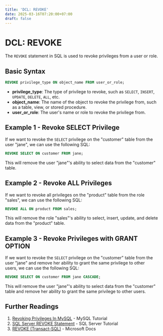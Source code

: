 ```yaml
---
title: 'DCL: REVOKE'
date: 2025-03-16T07:20:00+07:00
draft: false
---
```


# DCL: REVOKE

The `REVOKE` statement in SQL is used to revoke privileges from a user or role.

## Basic Syntax

```sql
REVOKE privilege_type ON object_name FROM user_or_role;
```

- **privilege_type**: The type of privilege to revoke, such as `SELECT`, `INSERT`, `UPDATE`, `DELETE`, `ALL`, etc.
- **object_name**: The name of the object to revoke the privilege from, such as a table, view, or stored procedure.
- **user_or_role**: The user's name or role to revoke the privilege from.

## Example 1 - Revoke SELECT Privilege

If we want to revoke the `SELECT` privilege on the "customer" table from the user "jane", we can use the following SQL:

```sql
REVOKE SELECT ON customer FROM jane;
```

This will remove the user "jane"'s ability to select data from the "customer" table.

## Example 2 - Revoke ALL Privileges

If we want to revoke all privileges on the "product" table from the role "sales", we can use the following SQL:

```sql
REVOKE ALL ON product FROM sales;
```

This will remove the role "sales"'s ability to select, insert, update, and delete data from the "product" table.

## Example 3 - Revoke Privileges with GRANT OPTION

If we want to revoke the `SELECT` privilege on the "customer" table from the user "jane" and remove her ability to grant the same privilege to other users, we can use the following SQL:

```sql
REVOKE SELECT ON customer FROM jane CASCADE;
```

This will remove the user "jane"'s ability to select data from the "customer" table and remove her ability to grant the same privilege to other users.

## Further Readings

1. [Revoking Privileges In MySQL](https://www.mysqltutorial.org/mysql-revoke.aspx) - MySQL Tutorial
2. [SQL Server REVOKE Statement](https://www.sqlservertutorial.net/sql-server-security/sql-server-revoke/) - SQL Server Tutorial
3. [REVOKE (Transact-SQL)](https://docs.microsoft.com/en-us/sql/t-sql/statements/revoke-transact-sql?view=sql-server-ver15) - Microsoft Docs
